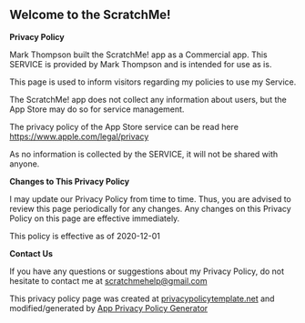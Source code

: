 ## Welcome to the ScratchMe!

**Privacy Policy**

Mark Thompson built the ScratchMe! app as a Commercial app. This SERVICE is provided by Mark Thompson and is intended for use as is.

This page is used to inform visitors regarding my policies to use my Service.

The ScratchMe! app does not collect any information about users, but the App Store may do so for service management.

The privacy policy of the App Store service can be read here <https://www.apple.com/legal/privacy>

As no information is collected by the SERVICE, it will not be shared with anyone. 

**Changes to This Privacy Policy**

I may update our Privacy Policy from time to time. Thus, you are advised to review this page periodically for any changes. Any changes on this Privacy Policy on this page are effective immediately.

This policy is effective as of 2020-12-01

**Contact Us**

If you have any questions or suggestions about my Privacy Policy, do not hesitate to contact me at <scratchmehelp@gmail.com>

This privacy policy page was created at [privacypolicytemplate.net](https://privacypolicytemplate.net) and modified/generated by [App Privacy Policy Generator](https://app-privacy-policy-generator.nisrulz.com/)
